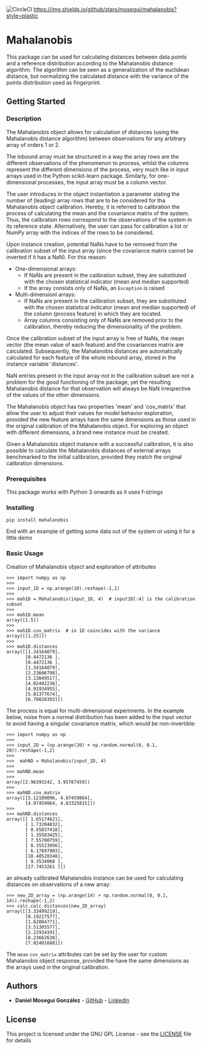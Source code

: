 
![CircleCI](https://circleci.com/gh/mosegui/mahalanobis.svg?style=shield)
https://img.shields.io/github/stars/mosegui/mahalanobis?style=plastic

# Mahalanobis

This package can be used for calculating distances between data points and a reference distribution according to the Mahalanobis distance algorithm. The algorithm can be seen as a generalization of the euclidean distance, but normalizing the calculated distance with the variance of the points distribution used as fingerprint.

## Getting Started

### Description

The Mahalanobis object allows for calculation of distances (using the Mahalanobis distance algorithm) between observations for any arbitrary array of orders 1 or 2.

The inbound array must be structured in a way the array rows are the different observations of the phenomenon to process, whilst the columns represent the different dimensions of the process, very much like in input arrays used in the Python scikit-learn package. Similarly, for one-dimensional processes, the input array must be a column vector.

The user introduces in the object instantiation a parameter stating the number of (leading) array rows that are to be considered for tha Mahalanobis object calibration. Hereby, it is referred to calibration the process of calculating the mean and the covariance matrix of the system. Thus, the calibration rows correspond to the observations of the system in its reference state. Alternatively, the user can pass for calibration a list or NumPy array with the indices of the rows to be considered.

Upon instance creation, potential NaNs have to be removed from the calibration subset of the input array (since the covariance matrix cannot be inverted if it has a NaN). For this reason:
   - One-dimensional arrays:
      - If NaNs are present in the calibration subset, they are substituted with the chosen statistical indicator (mean and median supported)
      - If the array consists only of NaNs, an ```Exception``` is raised
   - Multi-dimensionl arrays:
      - If NaNs are present in the calibration subset, they are substituted with the chosen statistical indicator (mean and median supported) of the column (process feature) in which they are located.
      - Array columns consisting only of NaNs are removed prior to the calibration, thereby reducing the dimensionality of the problem.

Once the calibration subset of the input array is free of NaNs, the mean vector (the mean value of each feature) and the covariances matrix are calculated. Subsequently, the Mahalanobis distances are automatically calculated for each feature of the whole inbound array, stored in the instance variable 'distances'.

NaN entries present in the input array not in the calibration subset are not a problem for the good functioning of the package, yet the resulting Mahalanobis distance for that observation will always be NaN irrespective of the values of the other dimensions.

The Mahalanobis object has two properties 'mean' and 'cov_matrix' that allow the user to adjust their values for model behavior exploration, provided the new feature arrays have the same dimensions as those used in the original calibration of the Mahalanobis object. For exploring an object with different dimensions, a brand new instance must be created.

Given a Mahalanobis object instance with a successful calibration, it is also possible to calculate the Mahalanobis distances of external arrays benchmarked to the initial calibration, provided they match the original calibration dimensions.

### Prerequisites

This package works with Python 3 onwards as it uses f-strings

### Installing

```
pip install mahalanobis
```

End with an example of getting some data out of the system or using it for a little demo

### Basic Usage

Creation of Mahalanobis object and exploration of attributes

```
>>> import numpy as np
>>>
>>> input_1D = np.arange(10).reshape(-1,1)
>>> 
>>> mah1D = Mahalanobis(input_1D, 4)  # input1D[:4] is the calibration subset
>>> 
>>> mah1D.mean
array([1.5])
>>> 
>>> mah1D.cov_matrix  # in 1D coincides with the variance
array([[1.25]])
>>> 
>>> mah1D.distances
array([[1.34164079],
       [0.4472136 ],
       [0.4472136 ],
       [1.34164079],
       [2.23606798],
       [3.13049517],
       [4.02492236],
       [4.91934955],
       [5.81377674],
       [6.70820393]])
```
The process is equal for multi-dimensional experiments. In the example below, noise from a normal distribution has been added to the input vector to avoid having a singular covariance matrix, which would be non-invertible:

```
>>> import numpy as np
>>>
>>> input_2D = (np.arange(20) + np.random.normal(0, 0.1, 20)).reshape(-1,2)
>>>
>>>  mahND = Mahalanobis(input_2D, 4)
>>>
>>> mahND.mean
>>>
array([2.96393242, 3.95787459])
>>>
>>> mahND.cov_matrix
array([[5.12109096, 4.97459864],
       [4.97459864, 4.83325815]])
>>>
>>> mahND.distances
array([[ 1.65174621],
       [ 1.73204832],
       [ 0.65837418],
       [ 1.35583425],
       [ 7.55700759],
       [ 8.35523956],
       [ 6.17897903],
       [18.48528348],
       [ 9.3534068 ],
       [27.7453261 ]])
```
an already calibrated Mahalanobis instance can be used for calculating distances on observations of a new array:

```
>>> new_2D_array = (np.arange(14) + np.random.normal(0, 0.1, 14)).reshape(-1,2)
>>> calc.calc_distances(new_2D_array)
array([[3.33499219],
       [8.19217577],
       [1.62084771],
       [3.51305577],
       [2.22934191],
       [8.23662638],
       [7.02491688]])
```
The ```mean``` ```cov_matrix``` attributes can be set by the user for custom Mahalanobis object response, provided the have the same dimensions as the arrays used in the original calibration.

## Authors

* **Daniel Moseguí González** - [GitHub](https://github.com/mosegui) - [LinkedIn](https://www.linkedin.com/in/daniel-mosegu%C3%AD-gonz%C3%A1lez-5aa02849/)

## License

This project is licensed under the GNU GPL License - see the [LICENSE](LICENSE) file for details
